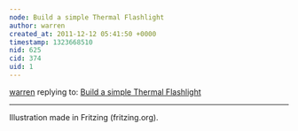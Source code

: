 ```yaml
---
node: Build a simple Thermal Flashlight
author: warren
created_at: 2011-12-12 05:41:50 +0000
timestamp: 1323668510
nid: 625
cid: 374
uid: 1
---
```




[warren](../profile/warren) replying to: [Build a simple Thermal Flashlight](../notes/warren/12-12-2011/circuit-diagram-simple-thermal-flashlight)

----
Illustration made in Fritzing (fritzing.org).
